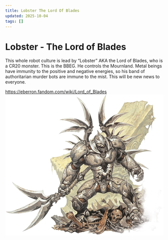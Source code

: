 ```yaml
---
title: Lobster The Lord Of Blades
updated: 2025-10-04
tags: []
---
```


# Lobster - The Lord of Blades

This whole robot culture is lead by “Lobster” AKA the Lord of Blades, who is a CR20 monster. This is the BBEG. He controls the Mournland. Metal beings have immunity to the positive and negative energies, so his band of authoritarian murder bots are immune to the mist. This will be new news to everyone.

https://eberron.fandom.com/wiki/Lord_of_Blades
![4A87CFD9-AF41-428B-8FFD-E4E27C1C5E3C](assets/images/4A87CFD9-AF41-428B-8FFD-E4E27C1C5E3C.webp)
